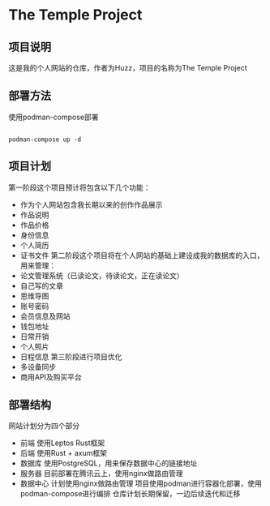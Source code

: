 # The Temple Project

## 项目说明
这是我的个人网站的仓库，作者为Huzz，项目的名称为The Temple Project

## 部署方法
使用podman-compose部署
```
````
```podman-compose up -d ```

## 项目计划
第一阶段这个项目预计将包含以下几个功能：
- 作为个人网站包含我长期以来的创作作品展示
- 作品说明
- 作品价格
- 身份信息
- 个人简历
- 证书文件
第二阶段这个项目将在个人网站的基础上建设成我的数据库的入口，用来管理：
- 论文管理系统（已读论文，待读论文，正在读论文）
- 自己写的文章
- 思维导图
- 账号密码
- 会员信息及网站
- 钱包地址
- 日常开销
- 个人照片
- 日程信息
第三阶段进行项目优化
- 多设备同步
- 商用API及购买平台

## 部署结构
网站计划分为四个部分
- 前端 使用Leptos Rust框架
- 后端 使用Rust + axum框架
- 数据库 使用PostgreSQL，用来保存数据中心的链接地址
- 服务器 目前部署在腾讯云上，使用nginx做路由管理
- 数据中心 计划使用nginx做路由管理
项目使用podman进行容器化部署，使用podman-compose进行编排
仓库计划长期保留，一边后续迭代和迁移


